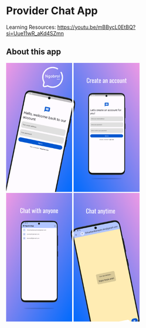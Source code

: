 # Provider Chat App

Learning Resources: https://youtu.be/mBBycL0EtBQ?si=Uue11wR_aKd4SZmn

## About this app

<img src="assets/images/docs/Frame_01.png?raw=true" width="180" /> <img src="assets/images/docs/Frame_02.png?raw=true" width="180" />
<img src="assets/images/docs/Frame_03.png?raw=true" width="180" /> <img src="assets/images/docs/Frame_04.png?raw=true" width="180" />
